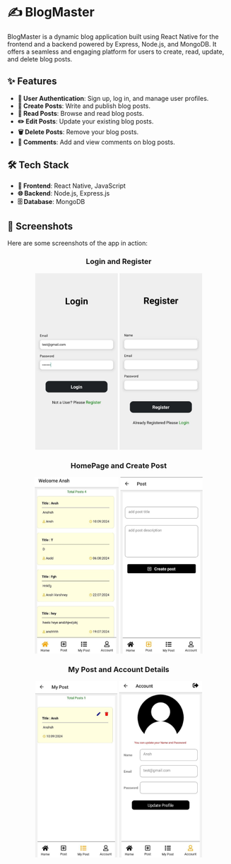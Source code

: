 # ✍️ BlogMaster

BlogMaster is a dynamic blog application built using React Native for the frontend and a backend powered by Express, Node.js, and MongoDB. It offers a seamless and engaging platform for users to create, read, update, and delete blog posts.

## ✨ Features

- **🔐 User Authentication**: Sign up, log in, and manage user profiles.
- **📝 Create Posts**: Write and publish blog posts.
- **👀 Read Posts**: Browse and read blog posts.
- **✏️ Edit Posts**: Update your existing blog posts.
- **🗑️ Delete Posts**: Remove your blog posts.
- **💬 Comments**: Add and view comments on blog posts.

## 🛠️ Tech Stack

- **📱 Frontend**: React Native, JavaScript
- **🌐 Backend**: Node.js, Express.js
- **🗄️ Database**: MongoDB

## 📸 Screenshots

Here are some screenshots of the app in action:

<div align="center">

### Login and Register
<img src="assets/1.jpg" height="400">
<img src="assets/2.jpg" height="400">

### HomePage and Create Post 
<img src="assets/3.jpg" height="400">
<img src="assets/4.jpg" height="400">

### My Post and Account Details
<img src="assets/5.jpg" height="400">
<img src="assets/6.jpg" height="400">

</div>
